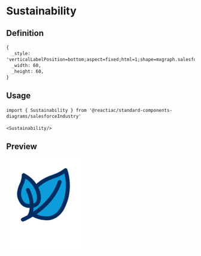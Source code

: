 # Sustainability

## Definition

```
{
  _style: 'verticalLabelPosition=bottom;aspect=fixed;html=1;shape=mxgraph.salesforce.sustainability;',
  _width: 60,
  _height: 60,
}
```

## Usage

```
import { Sustainability } from '@reactiac/standard-components-diagrams/salesforceIndustry'

<Sustainability/>
```

## Preview

<img src="./sustainability.png" width="200"/>
